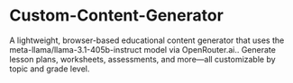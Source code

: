 # Custom-Content-Generator
A lightweight, browser-based educational content generator that uses the meta-llama/llama-3.1-405b-instruct model via OpenRouter.ai.. Generate lesson plans, worksheets, assessments, and more—all customizable by topic and grade level.

